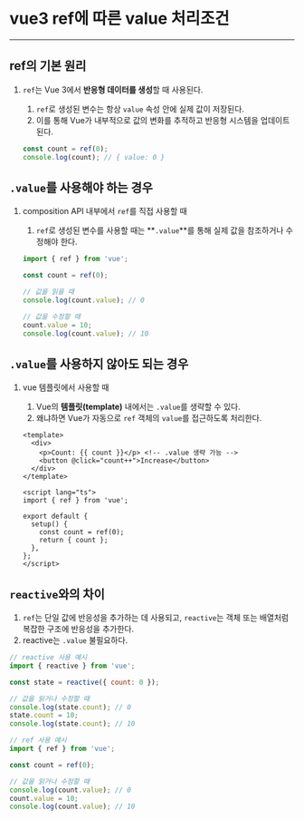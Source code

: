 # vue3 ref에 따른 value 처리조건

---

>

##  ref의 기본 원리

1. `ref`는 Vue 3에서 **반응형 데이터를 생성**할 때 사용된다. 

   1. `ref`로 생성된 변수는 항상 `value` 속성 안에 실제 값이 저장된다. 
   2. 이를 통해 Vue가 내부적으로 값의 변화를 추적하고 반응형 시스템을 업데이트된다. 

   ```js
   const count = ref(0);
   console.log(count); // { value: 0 }
   ```

   

## `.value`를 사용해야 하는 경우

1. composition API 내부에서 `ref`를 직접 사용할 때

   1. `ref`로 생성된 변수를 사용할 때는 **`.value`**를 통해 실제 값을 참조하거나 수정해야 한다. 

   ```js
   import { ref } from 'vue';
   
   const count = ref(0);
   
   // 값을 읽을 때
   console.log(count.value); // 0
   
   // 값을 수정할 때
   count.value = 10;
   console.log(count.value); // 10
   ```

## `.value`를 사용하지 않아도 되는 경우

1. vue 템플릿에서 사용할 때 

   1. Vue의 **템플릿(template)** 내에서는 `.value`를 생략할 수 있다. 
   2. 왜냐하면 Vue가 자동으로 `ref` 객체의 `value`를 접근하도록 처리한다. 

   ```vue
   <template>
     <div>
       <p>Count: {{ count }}</p> <!-- .value 생략 가능 -->
       <button @click="count++">Increase</button>
     </div>
   </template>
   
   <script lang="ts">
   import { ref } from 'vue';
   
   export default {
     setup() {
       const count = ref(0);
       return { count };
     },
   };
   </script>
   ```

   

## `reactive`와의 차이

1. `ref`는 단일 값에 반응성을 추가하는 데 사용되고, `reactive`는 객체 또는 배열처럼 복잡한 구조에 반응성을 추가한다. 
2. reactive는 `.value` 불필요하다. 

```js
// reactive 사용 예시
import { reactive } from 'vue';

const state = reactive({ count: 0 });

// 값을 읽거나 수정할 때
console.log(state.count); // 0
state.count = 10;
console.log(state.count); // 10

```

```js
// ref 사용 예시
import { ref } from 'vue';

const count = ref(0);

// 값을 읽거나 수정할 때
console.log(count.value); // 0
count.value = 10;
console.log(count.value); // 10
```

